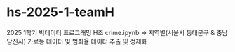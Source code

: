 # hs-2025-1-teamH
2025 1학기 빅데이터 프로그래밍 H조
crime.ipynb => 지역별(서울시 동대문구 & 충남 당진시) 가로등 데이터 및 범죄율 데이터 추출 및 정제화
